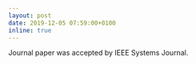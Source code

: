 ```yaml
---
layout: post
date: 2019-12-05 07:59:00+0100
inline: true
---
```


Journal paper was accepted by IEEE Systems Journal.